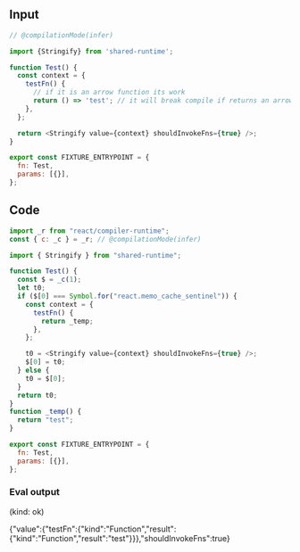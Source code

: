 
## Input

```javascript
// @compilationMode(infer)

import {Stringify} from 'shared-runtime';

function Test() {
  const context = {
    testFn() {
      // if it is an arrow function its work
      return () => 'test'; // it will break compile if returns an arrow fn
    },
  };

  return <Stringify value={context} shouldInvokeFns={true} />;
}

export const FIXTURE_ENTRYPOINT = {
  fn: Test,
  params: [{}],
};

```

## Code

```javascript
import _r from "react/compiler-runtime";
const { c: _c } = _r; // @compilationMode(infer)

import { Stringify } from "shared-runtime";

function Test() {
  const $ = _c(1);
  let t0;
  if ($[0] === Symbol.for("react.memo_cache_sentinel")) {
    const context = {
      testFn() {
        return _temp;
      },
    };

    t0 = <Stringify value={context} shouldInvokeFns={true} />;
    $[0] = t0;
  } else {
    t0 = $[0];
  }
  return t0;
}
function _temp() {
  return "test";
}

export const FIXTURE_ENTRYPOINT = {
  fn: Test,
  params: [{}],
};

```
      
### Eval output
(kind: ok) <div>{"value":{"testFn":{"kind":"Function","result":{"kind":"Function","result":"test"}}},"shouldInvokeFns":true}</div>